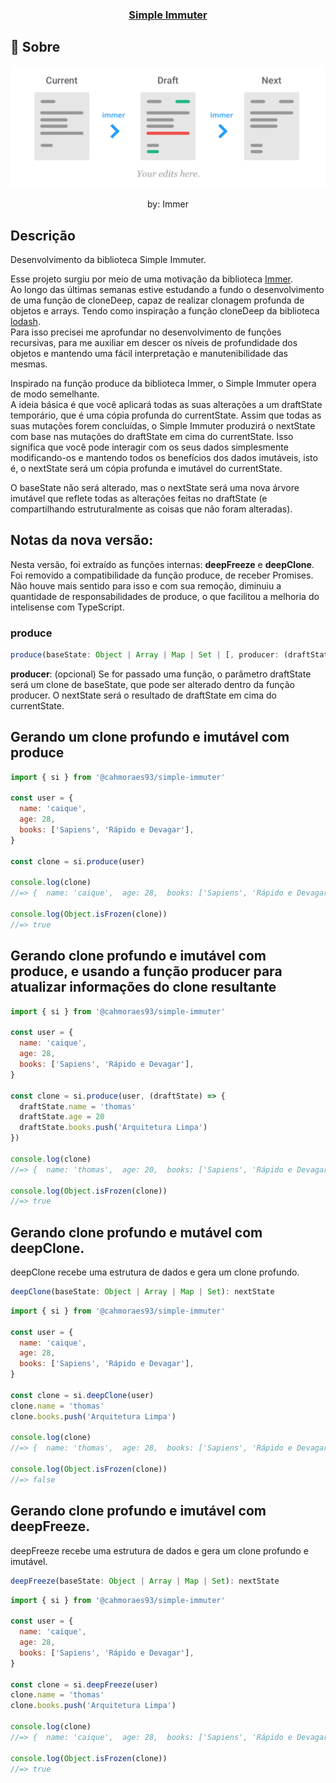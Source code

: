 <h3 align="center">
  <a href="https://github.com/Cahmoraes/simple-immuter-development/" target="_blank">Simple Immuter</a>
</h3>

## :rocket: Sobre

  <img src="https://github.com/Cahmoraes/simple-immuter-development/blob/main/src/assets/images/immuter-cycle.png" alt="Simple Observable">
  <p align="center">by: Immer</p>

## Descrição

<p>Desenvolvimento da biblioteca Simple Immuter.</p>
<p>
  Esse projeto surgiu por meio de uma motivação da biblioteca <a href="https://immerjs.github.io/immer/">Immer</a>.<br>
  Ao longo das últimas semanas estive estudando a fundo o desenvolvimento de uma função de cloneDeep, capaz de realizar clonagem profunda de objetos e arrays. Tendo como inspiração a função cloneDeep da biblioteca <a href="https://lodash.com/docs/4.17.15">lodash</a>.<br>
  Para isso precisei me aprofundar no desenvolvimento de funções recursivas, para me auxiliar em descer os níveis de profundidade dos objetos e mantendo uma fácil interpretação e manutenibilidade das mesmas.
</p>
<p>
  Inspirado na função produce da biblioteca Immer, o Simple Immuter opera de modo semelhante.<br>
  A ideia básica é que você aplicará todas as suas alterações a um draftState temporário, que é uma cópia profunda do currentState. Assim que todas as suas mutações forem concluídas, o Simple Immuter produzirá o nextState com base nas mutações do draftState em cima do currentState. Isso significa que você pode interagir com os seus dados simplesmente modificando-os e mantendo todos os benefícios dos dados imutáveis, isto é, o nextState será um cópia profunda e imutável do currentState.
</p>

<p>
  O baseState não será alterado, mas o nextState será uma nova árvore imutável que reflete todas as alterações feitas no draftState (e compartilhando estruturalmente as coisas que não foram alteradas).
</p>

## Notas da nova versão:

Nesta versão, foi extraído as funções internas: <strong>deepFreeze</strong> e <strong>deepClone</strong>.
Foi removido a compatibilidade da função produce, de receber Promises. Não houve mais sentido para isso e com sua remoção, diminuiu a quantidade de responsabilidades de produce, o que facilitou a melhoria do intelisense com TypeScript.

<h3>produce</h3>

```js
produce(baseState: Object | Array | Map | Set | [, producer: (draftState) => (void | draftState) ]): nextState
```

<strong>producer</strong>: (opcional) Se for passado uma função, o parâmetro draftState será um clone de baseState, que pode ser alterado dentro da função producer. O nextState será o resultado de draftState em cima do currentState.

## Gerando um clone profundo e imutável com produce

```js
import { si } from '@cahmoraes93/simple-immuter'

const user = {
  name: 'caique',
  age: 28,
  books: ['Sapiens', 'Rápido e Devagar'],
}

const clone = si.produce(user)

console.log(clone)
//=> {  name: 'caique',  age: 28,  books: ['Sapiens', 'Rápido e Devagar'] }

console.log(Object.isFrozen(clone))
//=> true
```

## Gerando clone profundo e imutável com produce, e usando a função producer para atualizar informações do clone resultante

```js
import { si } from '@cahmoraes93/simple-immuter'

const user = {
  name: 'caique',
  age: 28,
  books: ['Sapiens', 'Rápido e Devagar'],
}

const clone = si.produce(user, (draftState) => {
  draftState.name = 'thomas'
  draftState.age = 20
  draftState.books.push('Arquitetura Limpa')
})

console.log(clone)
//=> {  name: 'thomas',  age: 20,  books: ['Sapiens', 'Rápido e Devagar', Arquitetura Limpa] }

console.log(Object.isFrozen(clone))
//=> true
```

## Gerando clone profundo e mutável com deepClone.

deepClone recebe uma estrutura de dados e gera um clone profundo.

```js
deepClone(baseState: Object | Array | Map | Set): nextState
```

```js
import { si } from '@cahmoraes93/simple-immuter'

const user = {
  name: 'caique',
  age: 28,
  books: ['Sapiens', 'Rápido e Devagar'],
}

const clone = si.deepClone(user)
clone.name = 'thomas'
clone.books.push('Arquitetura Limpa')

console.log(clone)
//=> {  name: 'thomas',  age: 28,  books: ['Sapiens', 'Rápido e Devagar', 'Arquitetura Limpa'] }

console.log(Object.isFrozen(clone))
//=> false
```

## Gerando clone profundo e imutável com deepFreeze.

deepFreeze recebe uma estrutura de dados e gera um clone profundo e imutável.

```js
deepFreeze(baseState: Object | Array | Map | Set): nextState
```

```js
import { si } from '@cahmoraes93/simple-immuter'

const user = {
  name: 'caique',
  age: 28,
  books: ['Sapiens', 'Rápido e Devagar'],
}

const clone = si.deepFreeze(user)
clone.name = 'thomas'
clone.books.push('Arquitetura Limpa')

console.log(clone)
//=> {  name: 'caique',  age: 28,  books: ['Sapiens', 'Rápido e Devagar'] }

console.log(Object.isFrozen(clone))
//=> true
```
